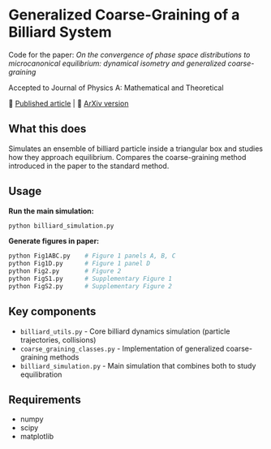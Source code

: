
# Generalized Coarse-Graining of a Billiard System

Code for the paper: *On the convergence of phase space distributions to microcanonical equilibrium: dynamical isometry and generalized coarse-graining*

Accepted to Journal of Physics A: Mathematical and Theoretical

📄 [Published article](https://doi.org/10.1088/1751-8121/ad7c9e) | 📄 [ArXiv version](https://arxiv.org/abs/2404.05123)

## What this does

Simulates an ensemble of billiard particle inside a triangular box and studies how they approach equilibrium. Compares the coarse-graining method introduced in the paper to the standard method.

## Usage

**Run the main simulation:**
```bash
python billiard_simulation.py
```

**Generate figures in paper:**
```bash
python Fig1ABC.py    # Figure 1 panels A, B, C
python Fig1D.py      # Figure 1 panel D  
python Fig2.py       # Figure 2
python FigS1.py      # Supplementary Figure 1
python FigS2.py      # Supplementary Figure 2
```

## Key components

- `billiard_utils.py` - Core billiard dynamics simulation (particle trajectories, collisions)
- `coarse_graining_classes.py` - Implementation of generalized coarse-graining methods
- `billiard_simulation.py` - Main simulation that combines both to study equilibration

## Requirements

- numpy
- scipy
- matplotlib  